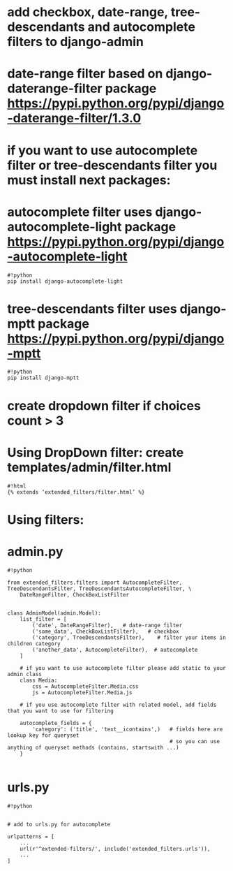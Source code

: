 # add checkbox, date-range, tree-descendants and autocomplete filters to django-admin
# date-range filter based on django-daterange-filter package https://pypi.python.org/pypi/django-daterange-filter/1.3.0


# if you want to use autocomplete filter or tree-descendants filter you must install next packages:
# autocomplete filter uses django-autocomplete-light package https://pypi.python.org/pypi/django-autocomplete-light
```
#!python
pip install django-autocomplete-light
```

# tree-descendants filter uses django-mptt package https://pypi.python.org/pypi/django-mptt
```
#!python
pip install django-mptt
```

# create dropdown filter if choices count > 3
# Using DropDown filter: create templates/admin/filter.html 
```
#!html
{% extends ‘extended_filters/filter.html’ %}
```

# Using filters:
# admin.py
```
#!python

from extended_filters.filters import AutocompleteFilter, TreeDescendantsFilter, TreeDescendantsAutocompleteFilter, \
    DateRangeFilter, CheckBoxListFilter


class AdminModel(admin.Model):
    list_filter = [
        ('date', DateRangeFilter),   # date-range filter
        ('some_data', CheckBoxListFilter),   # checkbox
        ('category', TreeDescendantsFilter),    # filter your items in children category
        ('another_data', AutocompleteFilter),  # autocomplete
    ]
    
    # if you want to use autocomplete filter please add static to your admin class
    class Media:
        css = AutocompleteFilter.Media.css
        js = AutocompleteFilter.Media.js

    # if you use autocomplete filter with related model, add fields that you want to use for filtering
    
    autocomplete_fields = {
        'category': ('title', 'text__icontains',)   # fields here are lookup key for queryset 
                                                    # so you can use anything of queryset methods (contains, startswith ...)
    }
    
```

# urls.py
```
#!python


# add to urls.py for autocomplete

urlpatterns = [
    ...
    url(r'^extended-filters/', include('extended_filters.urls')),
    ...
]

```
